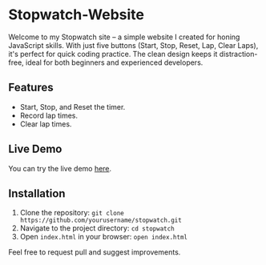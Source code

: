 # Stopwatch-Website
Welcome to my Stopwatch site – a simple website I created for honing JavaScript skills. With just five buttons (Start, Stop, Reset, Lap, Clear Laps), it's perfect for quick coding practice. The clean design keeps it distraction-free, ideal for both beginners and experienced developers.

## Features

- Start, Stop, and Reset the timer.
- Record lap times.
- Clear lap times.

## Live Demo

You can try the live demo [here](https://sharif-islam96403.github.io/Stopwatch-Website/).

## Installation

1. Clone the repository:
    ```git clone https://github.com/yourusername/stopwatch.git```
2. Navigate to the project directory:
    ```cd stopwatch```
3. Open `index.html` in your browser:
    ```open index.html```

Feel free to request pull and suggest improvements.
